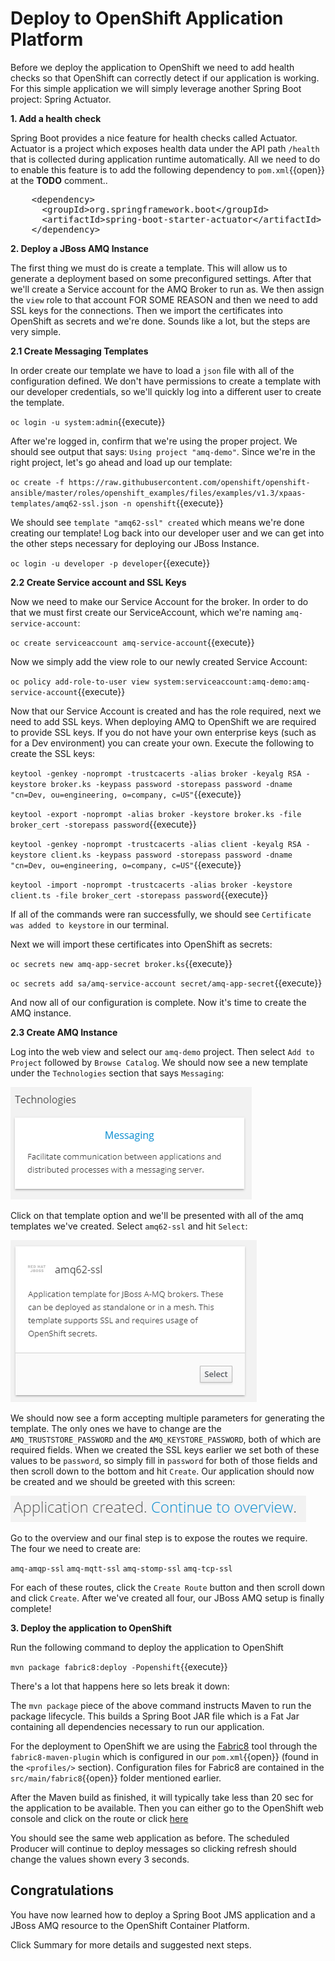# Deploy to OpenShift Application Platform

Before we deploy the application to OpenShift we need to add health checks so that OpenShift can correctly detect if our application is working. For this simple application we will simply leverage another Spring Boot project: Spring Actuator.

**1. Add a health check**

Spring Boot provides a nice feature for health checks called Actuator. Actuator is a project which exposes health data under the API path `/health` that is collected during application runtime automatically. All we need to do to enable this feature is to add the following dependency to ``pom.xml``{{open}} at the **TODO** comment..

<pre class="file" data-filename="pom.xml" data-target="insert" data-marker="<!-- TODO: Add Actuator dependency here -->">
    &lt;dependency&gt;
      &lt;groupId&gt;org.springframework.boot&lt;/groupId&gt;
      &lt;artifactId&gt;spring-boot-starter-actuator&lt;/artifactId&gt;
    &lt;/dependency&gt;
</pre>

**2. Deploy a JBoss AMQ Instance**

The first thing we must do is create a template. This will allow us to generate a deployment based on some preconfigured settings.  After that we'll create a Service account for the AMQ Broker to run as. We then assign the `view` role to that account FOR SOME REASON and then we need to add SSL keys for the connections. Then we import the certificates into OpenShift as secrets and we're done. Sounds like a lot, but the steps are very simple.

**2.1 Create Messaging Templates**

In order create our template we have to load a `json` file with all of the configuration defined. We don't have permissions to create a template with our developer credentials, so we'll quickly log into a different user to create the template.

``oc login -u system:admin``{{execute}}

After we're logged in, confirm that we're using the proper project. We should see output that says: `Using project "amq-demo"`. Since we're in the right project, let's go ahead and load up our template:

``oc create -f https://raw.githubusercontent.com/openshift/openshift-ansible/master/roles/openshift_examples/files/examples/v1.3/xpaas-templates/amq62-ssl.json -n openshift``{{execute}}

We should see `template "amq62-ssl" created` which means we're done creating our template! Log back into our developer user and we can get into the other steps necessary for deploying our JBoss Instance.

``oc login -u developer -p developer``{{execute}}

**2.2 Create Service account and SSL Keys**

Now we need to make our Service Account for the broker. In order to do that we must first create our ServiceAccount, which we're naming `amq-service-account`:

``oc create serviceaccount amq-service-account``{{execute}}

Now we simply add the view role to our newly created Service Account:

``oc policy add-role-to-user view system:serviceaccount:amq-demo:amq-service-account``{{execute}}

Now that our Service Account is created and has the role required, next we need to add SSL keys. When deploying AMQ to OpenShift we are required to provide SSL keys. If you do not have your own enterprise keys (such as for a Dev environment) you can create your own. Execute the following to create the SSL keys:

``keytool -genkey -noprompt -trustcacerts -alias broker -keyalg RSA -keystore broker.ks -keypass password -storepass password -dname "cn=Dev, ou=engineering, o=company, c=US"``{{execute}}

``keytool -export -noprompt -alias broker -keystore broker.ks -file broker_cert -storepass password``{{execute}}

``keytool -genkey -noprompt -trustcacerts -alias client -keyalg RSA -keystore client.ks -keypass password -storepass password -dname "cn=Dev, ou=engineering, o=company, c=US"``{{execute}}

``keytool -import -noprompt -trustcacerts -alias broker -keystore client.ts -file broker_cert -storepass password``{{execute}}

If all of the commands were ran successfully, we should see `Certificate was added to keystore` in our terminal.

Next we will import these certificates into OpenShift as secrets:

``oc secrets new amq-app-secret broker.ks``{{execute}}

``oc secrets add sa/amq-service-account secret/amq-app-secret``{{execute}}

And now all of our configuration is complete. Now it's time to create the AMQ instance.

**2.3 Create AMQ Instance**

Log into the web view and select our `amq-demo` project. Then select `Add to Project` followed by `Browse Catalog`. We should now see a new template under the `Technologies` section that says `Messaging`:

![Messaging](../../assets/middleware/rhoar-messaging/messaging.png)

Click on that template option and we'll be presented with all of the amq templates we've created. Select `amq62-ssl` and hit `Select`:

![Messaging](../../assets/middleware/rhoar-messaging/amq62-ssl.png)

We should now see a form accepting multiple parameters for generating the template. The only ones we have to change are the `AMQ_TRUSTSTORE_PASSWORD` and the `AMQ_KEYSTORE_PASSWORD`, both of which are required fields. When we created the SSL keys earlier we set both of these values to be `password`, so simply fill in `password` for both of those fields and then scroll down to the bottom and hit `Create`. Our application should now be created and we should be greeted with this screen:

![Application Created](../../assets/middleware/rhoar-messaging/app-created.png)

Go to the overview and our final step is to expose the routes we require. The four we need to create are:

`amq-amqp-ssl`
`amq-mqtt-ssl`
`amq-stomp-ssl`
`amq-tcp-ssl`

For each of these routes, click the `Create Route` button and then scroll down and click `Create`. After we've created all four, our JBoss AMQ setup is finally complete!

<!-- 

amq-tcp-ssl

show options for secure routes
passthrough tls termination

brokerURL” value=“failover://ssl://frtib-broker-frtib-broker.rhel-cdk.10.1.2.2.xip.io:443” />


https://github.com/welshstew/activemq-openshift-broker-projects
https://github.com/fabric8-quickstarts/spring-boot-camel-amq/blob/master/src/main/java/io/fabric8/quickstarts/camel/amq/Application.java

-->

**3. Deploy the application to OpenShift**

Run the following command to deploy the application to OpenShift

``mvn package fabric8:deploy -Popenshift``{{execute}}

There's a lot that happens here so lets break it down:

The `mvn package` piece of the above command instructs Maven to run the package lifecycle. This builds a Spring Boot JAR file which is a Fat Jar containing all dependencies necessary to run our application.

For the deployment to OpenShift we are using the [Fabric8](https://fabric8.io/) tool through the `fabric8-maven-plugin` which is configured in our ``pom.xml``{{open}} (found in the `<profiles/>` section). Configuration files for Fabric8 are contained in the ``src/main/fabric8``{{open}} folder mentioned earlier.

After the Maven build as finished, it will typically take less than 20 sec for the application to be available. Then you can either go to the OpenShift web console and click on the route or click [here](http://rhoar-training-dev.[[HOST_SUBDOMAIN]]-80-[[KATACODA_HOST]].environments.katacoda.com)

You should see the same web application as before. The scheduled Producer will continue to deploy messages so clicking refresh should change the values shown every 3 seconds.

## Congratulations

You have now learned how to deploy a Spring Boot JMS application and a JBoss AMQ resource to the OpenShift Container Platform.

Click Summary for more details and suggested next steps.
